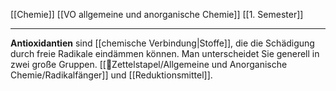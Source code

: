 [[Chemie]] [[VO allgemeine und anorganische Chemie]] [[1. Semester]]

---

**Antioxidantien** sind [[chemische Verbindung|Stoffe]], die die Schädigung durch freie Radikale eindämmen können. Man unterscheidet Sie generell in zwei große Gruppen. [[📂Zettelstapel/Allgemeine und Anorganische Chemie/Radikalfänger]] und [[Reduktionsmittel]].